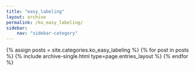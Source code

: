 ```yaml
---
title: "easy_labeling"
layout: archive
permalink: /ko_easy_labeling/
sidebar:
    nav: "sidebar-category"
---
```



{% assign posts = site.categories.ko_easy_labeling %}
{% for post in posts %} {% include archive-single.html type=page.entries_layout %} {% endfor %}
